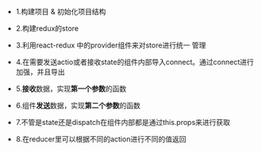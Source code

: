 
- 1.构建项目 & 初始化项目结构

- 2.构建redux的store

- 3.利用react-redux 中的provider组件来对store进行统一
管理

- 4.在需要发送actio或者接收state的组件内部导入connect。通过connect进行加强，并且导出

- 5.**接收**数据，实现**第一个参数**的函数

- 6.组件**发送**数据，实现**第二个参数**的函数

- 7.不管是state还是dispatch在组件内部都是通过this.props来进行获取

- 8.在reducer里可以根据不同的action进行不同的值返回




